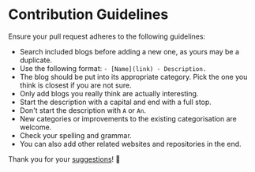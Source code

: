 # Contribution Guidelines
Ensure your pull request adheres to the following guidelines:
- Search included blogs before adding a new one, as yours may be a duplicate.
- Use the following format: `- [Name](link) - Description.`
- The blog should be put into its appropriate category. Pick the one you think is closest if you are not sure.
- Only add blogs you really think are actually interesting.
- Start the description with a capital and end with a full stop.
- Don't start the description with `A` or `An`.
- New categories or improvements to the existing categorisation are welcome.
- Check your spelling and grammar.
- You can also add other related websites and repositories in the end.

Thank you for your [suggestions](https://github.com/learn-anything/blogs/edit/master/readme.md)! 💜